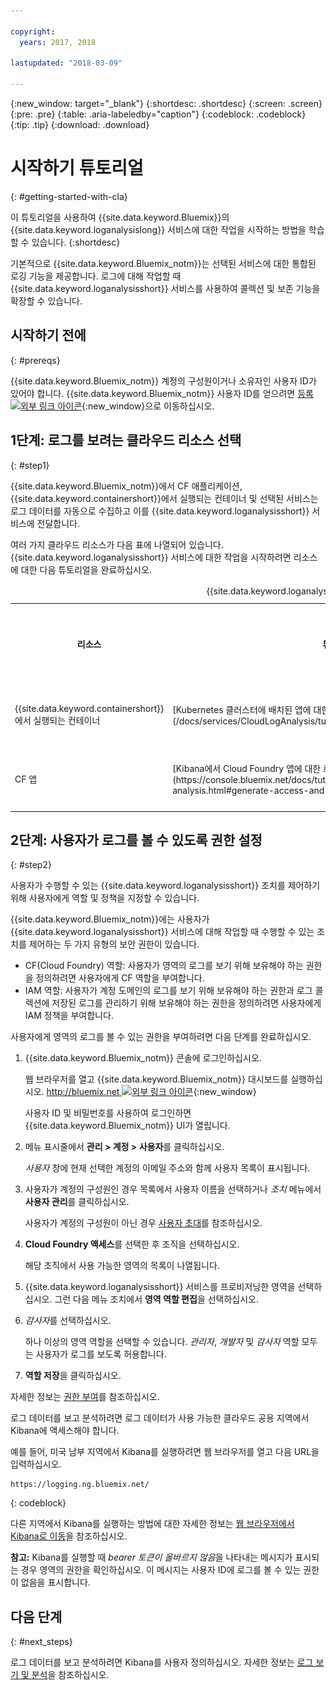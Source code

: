 ```yaml
---

copyright:
  years: 2017, 2018

lastupdated: "2018-03-09"

---
```


{:new_window: target="_blank"}
{:shortdesc: .shortdesc}
{:screen: .screen}
{:pre: .pre}
{:table: .aria-labeledby="caption"}
{:codeblock: .codeblock}
{:tip: .tip}
{:download: .download}

# 시작하기 튜토리얼
{: #getting-started-with-cla}

이 튜토리얼을 사용하여 {{site.data.keyword.Bluemix}}의 {{site.data.keyword.loganalysislong}} 서비스에 대한 작업을 시작하는 방법을 학습할 수 있습니다. 
{:shortdesc}

기본적으로 {{site.data.keyword.Bluemix_notm}}는 선택된 서비스에 대한 통합된 로깅 기능을 제공합니다. 로그에 대해 작업할 때 {{site.data.keyword.loganalysisshort}} 서비스를 사용하여 콜렉션 및 보존 기능을 확장할 수 있습니다. 

## 시작하기 전에
{: #prereqs}

{{site.data.keyword.Bluemix_notm}} 계정의 구성원이거나 소유자인 사용자 ID가 있어야 합니다. {{site.data.keyword.Bluemix_notm}} 사용자 ID를 얻으려면 [등록 ![외부 링크 아이콘](../../icons/launch-glyph.svg "외부 링크 아이콘")](https://console.bluemix.net/registration/){:new_window}으로 이동하십시오.

## 1단계: 로그를 보려는 클라우드 리소스 선택
{: #step1}

{{site.data.keyword.Bluemix_notm}}에서 CF 애플리케이션, {{site.data.keyword.containershort}}에서 실행되는 컨테이너 및 선택된 서비스는 로그 데이터를 자동으로 수집하고 이를 {{site.data.keyword.loganalysisshort}} 서비스에 전달합니다.

여러 가지 클라우드 리소스가 다음 표에 나열되어 있습니다. {{site.data.keyword.loganalysisshort}} 서비스에 대한 작업을 시작하려면 리소스에 대한 다음 튜토리얼을 완료하십시오.

<table>
  <caption>{{site.data.keyword.loganalysisshort}} 서비스에 대한 작업을 시작하기 위한 튜토리얼</caption>
  <tr>
    <th>리소스</th>
    <th>튜토리얼</th>
    <th>클라우드 환경</th>
    <th>시나리오</th>
  </tr>
  <tr>
    <td>{{site.data.keyword.containershort}}에서 실행되는 컨테이너</td>
    <td>[Kubernetes 클러스터에 배치된 앱에 대한 Kibana에서 로그 분석](/docs/services/CloudLogAnalysis/tutorials/container_logs.html#container_logs)</td>
    <td>공용 </br>전용</td>
    <td>![Kubernetes 클러스터에 배치된 컨테이너의 상위 레벨 컴포넌트 개요](containers/images/containers_kube_logs.png "Kubernetes 클러스터에 배치된 컨테이너의 상위 레벨 컴포넌트 개요")</td>
  </tr>
  <tr>
    <td>CF 앱</td>
    <td>[Kibana에서 Cloud Foundry 앱에 대한 로그 분석](https://console.bluemix.net/docs/tutorials/application-log-analysis.html#generate-access-and-analyze-application-logs)</td>
    <td>공용 </td>
    <td>![{{site.data.keyword.Bluemix_notm}}에서 CF 앱의 로깅에 대한 상위 레벨 보기](cfapps/images/cfapps_logs.png "{{site.data.keyword.Bluemix_notm}}에서 CF 앱의 로깅에 대한 상위 레벨 보기")</td>
  </tr>
</table>




## 2단계: 사용자가 로그를 볼 수 있도록 권한 설정
{: #step2}

사용자가 수행할 수 있는 {{site.data.keyword.loganalysisshort}} 조치를 제어하기 위해 사용자에게 역할 및 정책을 지정할 수 있습니다. 

{{site.data.keyword.Bluemix_notm}}에는 사용자가 {{site.data.keyword.loganalysisshort}} 서비스에 대해 작업할 때 수행할 수 있는 조치를 제어하는 두 가지 유형의 보안 권한이 있습니다.

* CF(Cloud Foundry) 역할: 사용자가 영역의 로그를 보기 위해 보유해야 하는 권한을 정의하려면 사용자에게 CF 역할을 부여합니다.
* IAM 역할: 사용자가 계정 도메인의 로그를 보기 위해 보유해야 하는 권한과 로그 콜렉션에 저장된 로그를 관리하기 위해 보유해야 하는 권한을 정의하려면 사용자에게 IAM 정책을 부여합니다. 


사용자에게 영역의 로그를 볼 수 있는 권한을 부여하려면 다음 단계를 완료하십시오.

1. {{site.data.keyword.Bluemix_notm}} 콘솔에 로그인하십시오.

    웹 브라우저를 열고 {{site.data.keyword.Bluemix_notm}} 대시보드를 실행하십시오. [http://bluemix.net ![외부 링크 아이콘](../../icons/launch-glyph.svg "외부 링크 아이콘")](http://bluemix.net){:new_window}
	
	사용자 ID 및 비밀번호를 사용하여 로그인하면 {{site.data.keyword.Bluemix_notm}} UI가 열립니다.

2. 메뉴 표시줄에서 **관리 > 계정 > 사용자**를 클릭하십시오. 

    *사용자* 창에 현재 선택한 계정의 이메일 주소와 함께 사용자 목록이 표시됩니다.
	
3. 사용자가 계정의 구성원인 경우 목록에서 사용자 이름을 선택하거나 *조치* 메뉴에서 **사용자 관리**를 클릭하십시오.

    사용자가 계정의 구성원이 아닌 경우 [사용자 초대](/docs/iam/iamuserinv.html#iamuserinv)를 참조하십시오.

4. **Cloud Foundry 액세스**를 선택한 후 조직을 선택하십시오.

    해당 조직에서 사용 가능한 영역의 목록이 나열됩니다.

5. {{site.data.keyword.loganalysisshort}} 서비스를 프로비저닝한 영역을 선택하십시오. 그런 다음 메뉴 조치에서 **영역 역할 편집**을 선택하십시오.

6. *감사자*를 선택하십시오. 

    하나 이상의 영역 역할을 선택할 수 있습니다. *관리자*, *개발자* 및 *감사자* 역할 모두는 사용자가 로그를 보도록 허용합니다.
	
7. **역할 저장**을 클릭하십시오.


자세한 정보는 [권한 부여](/docs/services/CloudLogAnalysis/security/grant_permissions.html#grant_permissions_ui_account)를 참조하십시오.


로그 데이터를 보고 분석하려면 로그 데이터가 사용 가능한 클라우드 공용 지역에서 Kibana에 액세스해야 합니다. 

예를 들어, 미국 남부 지역에서 Kibana를 실행하려면 웹 브라우저를 열고 다음 URL을 입력하십시오.

```
https://logging.ng.bluemix.net/ 
```
{: codeblock}


다른 지역에서 Kibana를 실행하는 방법에 대한 자세한 정보는 [웹 브라우저에서 Kibana로 이동](/docs/services/CloudLogAnalysis/kibana/launch.html#launch_Kibana_from_browser)을 참조하십시오.

**참고:** Kibana를 실행할 때 *bearer 토큰이 올바르지 않음*을 나타내는 메시지가 표시되는 경우 영역의 권한을 확인하십시오. 이 메시지는 사용자 ID에 로그를 볼 수 있는 권한이 없음을 표시합니다.

## 다음 단계 
{: #next_steps}

로그 데이터를 보고 분석하려면 Kibana를 사용자 정의하십시오. 자세한 정보는 [로그 보기 및 분석](/docs/services/CloudLogAnalysis/kibana/analyzing_logs_Kibana.html#analyzing_logs_Kibana)을 참조하십시오. 
    










